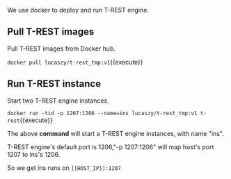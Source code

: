 <!--
 * @Descripttion: 
 * @Author: lzy
 * @Date: 2020-05-21 09:29:04
 * @LastEditors: lzy
 * @LastEditTime: 2020-05-21 16:09:09
--> 
We use docker to deploy and run T-REST engine.

## Pull T-REST images

Pull T-REST images from Docker hub.

`docker pull lucaszy/t-rest_tmp:v1`{{execute}}

## Run T-REST instance

Start two T-REST engine instances.

`docker run -tid -p 1207:1206 --name=ins lucaszy/t-rest_tmp:v1 t-rest`{{execute}}

The above **command** will start a T-REST engine instances, with name "ins".

T-REST engine's default port is 1206,"-p 1207:1206" will map host's port 1207 to ins's 1206.

So we get ins runs on `[[HOST_IP]]:1207`